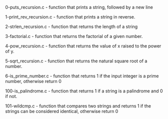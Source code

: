 0-puts_recursion.c - function that prints a string, followed by a new line

1-print_rev_recursion.c - function that prints a string in reverse.

2-strlen_recursion.c - function that returns the length of a string

3-factorial.c - function that returns the factorial of a given number.

4-pow_recursion.c - function that returns the value of x raised to the power of y.

5-sqrt_recursion.c - function that returns the natural square root of a number.

6-is_prime_number.c - function that returns 1 if the input integer is a prime number, otherwise return 0

100-is_palindrome.c - function that returns 1 if a string is a palindrome and 0 if not.

101-wildcmp.c - function that compares two strings and returns 1 if the strings can be considered identical, otherwise return 0
